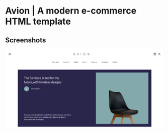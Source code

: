 # Avion | A modern e-commerce HTML template


## Screenshots

![App Screenshot](https://github.com/hadismohammadi/avion-furniture/blob/main/screenshot.png?raw=true)
